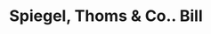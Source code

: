---
doi: 10.7916/D8XS76F9
date_other: '1890'
date_other_textual: 1890-1899
form: printed ephemera
genre:
- Invoices
name:
- Spiegel, Thoms & Co.
object_in_context_url: https://biggert.cul.columbia.edu/items/view/ave_biggert_00292
subject_hierarchical_geographic:
- Indianapolis, Indiana, United States
subject_name:
- Spiegel, Thoms & Co.
title: Spiegel, Thoms & Co.. Bill
sort_title: Spiegel, Thoms & Co.. Bill
call_number: ave_biggert_00292
coordinates:
- 39.791,-86.148
pid: ave_biggert_00292
identifiers: ave_biggert_00292
permalink: /biggert/ave_biggert_00292/
layout: iiif-image-page
---